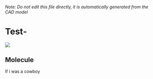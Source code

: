 ###### Note: Do not edit this file directly, it is automatically generated from the CAD model

# Test-

![](/project.svg)

## Molecule


If i was a cowboy



